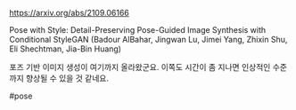 https://arxiv.org/abs/2109.06166

Pose with Style: Detail-Preserving Pose-Guided Image Synthesis with Conditional StyleGAN (Badour AlBahar, Jingwan Lu, Jimei Yang, Zhixin Shu, Eli Shechtman, Jia-Bin Huang)

포즈 기반 이미지 생성이 여기까지 올라왔군요. 이쪽도 시간이 좀 지나면 인상적인 수준까지 향상될 수 있을 것 같네요.

#pose